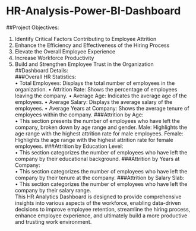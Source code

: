 # HR-Analysis-Power-BI-Dashboard
##Project Objectives:<br>
1.	Identify Critical Factors Contributing to Employee Attrition
2.	Enhance the Efficiency and Effectiveness of the Hiring Process
3.	Elevate the Overall Employee Experience
4.	Increase Workforce Productivity
5.	Build and Strengthen Employee Trust in the Organization<br>
##Dashboard Details:<br>
###Overall HR Statistics:<br>
•	Total Employees: Displays the total number of employees in the organization.
•	Attrition Rate: Shows the percentage of employees leaving the company.
•	Average Age: Indicates the average age of the employees.
•	Average Salary: Displays the average salary of the employees.
•	Average Years at Company: Shows the average tenure of employees within the company.
###Attrition by Age:<br>
•	This section presents the number of employees who have left the company, broken down by age range and gender.
  Male: Highlights the age range with the highest attrition rate for male employees.
  Female: Highlights the age range with the highest attrition rate for female employees.
###Attrition by Education Level:<br>
•	This section categorizes the number of employees who have left the company by their educational background.
###Attrition by Years at Company:<br>
•	This section categorizes the number of employees who have left the company by their tenure at the company.
###Attrition by Salary Slab:<br>
•	This section categorizes the number of employees who have left the company by their salary range.
<br>This HR Analytics Dashboard is designed to provide comprehensive insights into various aspects of the workforce, enabling data-driven decisions to improve employee retention, streamline the hiring process, enhance employee experience, and ultimately build a more productive and trusting work environment.

